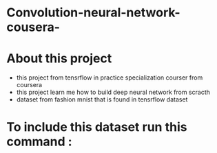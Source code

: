# Convolution-neural-network-cousera-

# About this project 
- this project from tensrflow in practice specialization courser from coursera
- this project learn me how to build deep neural network from scracth
- dataset from fashion mnist that is found in tensrflow dataset

# To include this dataset run this command :

 


